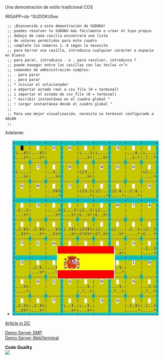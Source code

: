 Una demostración de estilo tradicional COS

IRISAPP>do ^SUDOKU5es
  
     ;; ¡Bienvenido a esta demostración de SUDOKU!
     ;; puedes resolver tu SUDOKU más fácilmente o crear el tuyo propio
     ;; debajo de cada casilla encontrará una lista
     ;; de valores permitidos para este cuadro
     ;; complete los números 1..9 según lo necesite
     ;; para borrar una casilla, introduzca cualquier caracter o espacio en blanco
     ;; para parar, introduzca . o , para resolver, introduzca ?
     ;; puede navegar entre las casillas con las teclas <>^v
     ;; comandos de administración simples:
     ;; . para parar
     ;; , para parar
     ;; * iniciar el solucionador
     ;; x eXportar estado real a csv_file (0 = terminal)
     ;; i importar el estado de csv_file (0 = terminal)
     ;; ^ escribir instantánea en el cuadro global ^
     ;; ! cargar instantánea desde el cuadro global ^
     ;;
     ;; Para una mejor visualización, necesita un terminal configurado a 48x80
     ;;
Adelante:  

- ![](https://github.com/rcemper/SUDOKU-es/blob/master/SUDOKU3es.jpg?raw=true)  

[Article in DC](https://es.community.intersystems.com/post/demo-de-sudoku)

[Demo Server SMP](https://sudoku-es.demo.community.intersystems.com/csp/sys/UtilHome.csp)    
[Demo Server WebTerminal](https://sudoku-es.demo.community.intersystems.com/terminal/)   

**Code Quality**    
<img width="85%" src="https://openexchange.intersystems.com/mp/img/packages/812/screenshots/0nbvkbgqswplwt1wsojzoowtjcy.jpg">
